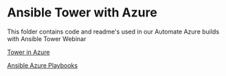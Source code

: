 # Ansible Tower with Azure

This folder contains code and readme's used in our Automate Azure builds with Ansible Tower Webinar

[Tower in Azure]( tower/readme.md)

[ Ansible Azure Playbooks ]( playbooks/readme.md)
